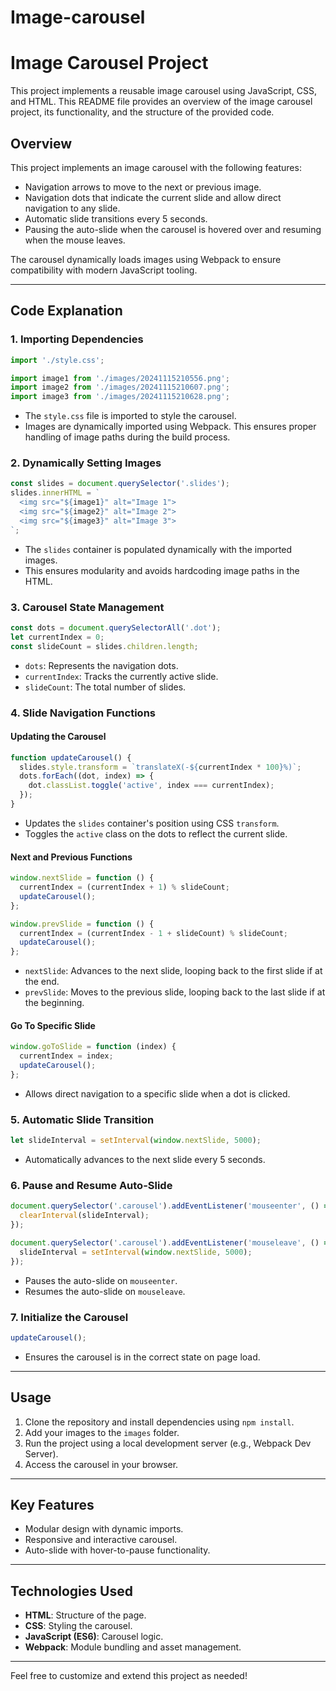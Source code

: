 # Image-carousel
 
# Image Carousel Project

This project implements a reusable image carousel using JavaScript, CSS, and HTML. This README file provides an overview of the image carousel project, its functionality, and the structure of the provided code.

## Overview
This project implements an image carousel with the following features:
- Navigation arrows to move to the next or previous image.
- Navigation dots that indicate the current slide and allow direct navigation to any slide.
- Automatic slide transitions every 5 seconds.
- Pausing the auto-slide when the carousel is hovered over and resuming when the mouse leaves.

The carousel dynamically loads images using Webpack to ensure compatibility with modern JavaScript tooling.

---

## Code Explanation

### **1. Importing Dependencies**
```javascript
import './style.css';

import image1 from './images/20241115210556.png';
import image2 from './images/20241115210607.png';
import image3 from './images/20241115210628.png';
```
- The `style.css` file is imported to style the carousel.
- Images are dynamically imported using Webpack. This ensures proper handling of image paths during the build process.

### **2. Dynamically Setting Images**
```javascript
const slides = document.querySelector('.slides');
slides.innerHTML = `
  <img src="${image1}" alt="Image 1">
  <img src="${image2}" alt="Image 2">
  <img src="${image3}" alt="Image 3">
`;
```
- The `slides` container is populated dynamically with the imported images.
- This ensures modularity and avoids hardcoding image paths in the HTML.

### **3. Carousel State Management**
```javascript
const dots = document.querySelectorAll('.dot');
let currentIndex = 0;
const slideCount = slides.children.length;
```
- `dots`: Represents the navigation dots.
- `currentIndex`: Tracks the currently active slide.
- `slideCount`: The total number of slides.

### **4. Slide Navigation Functions**
#### **Updating the Carousel**
```javascript
function updateCarousel() {
  slides.style.transform = `translateX(-${currentIndex * 100}%)`;
  dots.forEach((dot, index) => {
    dot.classList.toggle('active', index === currentIndex);
  });
}
```
- Updates the `slides` container's position using CSS `transform`.
- Toggles the `active` class on the dots to reflect the current slide.

#### **Next and Previous Functions**
```javascript
window.nextSlide = function () {
  currentIndex = (currentIndex + 1) % slideCount;
  updateCarousel();
};

window.prevSlide = function () {
  currentIndex = (currentIndex - 1 + slideCount) % slideCount;
  updateCarousel();
};
```
- `nextSlide`: Advances to the next slide, looping back to the first slide if at the end.
- `prevSlide`: Moves to the previous slide, looping back to the last slide if at the beginning.

#### **Go To Specific Slide**
```javascript
window.goToSlide = function (index) {
  currentIndex = index;
  updateCarousel();
};
```
- Allows direct navigation to a specific slide when a dot is clicked.

### **5. Automatic Slide Transition**
```javascript
let slideInterval = setInterval(window.nextSlide, 5000);
```
- Automatically advances to the next slide every 5 seconds.

### **6. Pause and Resume Auto-Slide**
```javascript
document.querySelector('.carousel').addEventListener('mouseenter', () => {
  clearInterval(slideInterval);
});

document.querySelector('.carousel').addEventListener('mouseleave', () => {
  slideInterval = setInterval(window.nextSlide, 5000);
});
```
- Pauses the auto-slide on `mouseenter`.
- Resumes the auto-slide on `mouseleave`.

### **7. Initialize the Carousel**
```javascript
updateCarousel();
```
- Ensures the carousel is in the correct state on page load.

---

## Usage
1. Clone the repository and install dependencies using `npm install`.
2. Add your images to the `images` folder.
3. Run the project using a local development server (e.g., Webpack Dev Server).
4. Access the carousel in your browser.

---

## Key Features
- Modular design with dynamic imports.
- Responsive and interactive carousel.
- Auto-slide with hover-to-pause functionality.

---

## Technologies Used
- **HTML**: Structure of the page.
- **CSS**: Styling the carousel.
- **JavaScript (ES6)**: Carousel logic.
- **Webpack**: Module bundling and asset management.

---

Feel free to customize and extend this project as needed!

